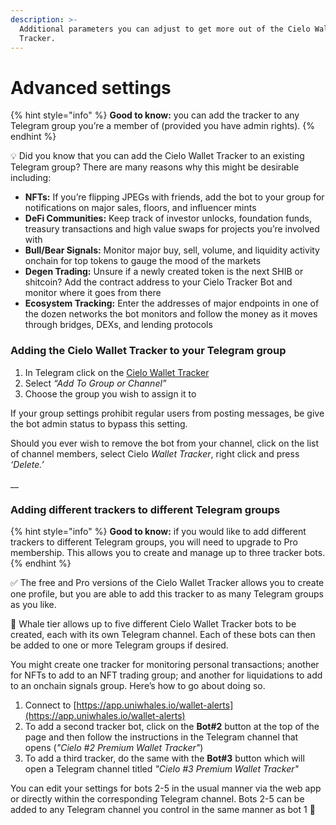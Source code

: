 ```yaml
---
description: >-
  Additional parameters you can adjust to get more out of the Cielo Wallet
  Tracker.
---
```


# Advanced settings

{% hint style="info" %}
**Good to know:** you can add the tracker to any Telegram group you’re a member of (provided you have admin rights).
{% endhint %}

💡 Did you know that you can add the Cielo Wallet Tracker to an existing Telegram group? There are many reasons why this might be desirable including:

* **NFTs:** If you’re flipping JPEGs with friends, add the bot to your group for notifications on major sales, floors, and influencer mints
* **DeFi Communities:** Keep track of investor unlocks, foundation funds, treasury transactions and high value swaps for projects you’re involved with
* **Bull/Bear Signals:** Monitor major buy, sell, volume, and liquidity activity onchain for top tokens to gauge the mood of the markets
* **Degen Trading:** Unsure if a newly created token is the next SHIB or shitcoin? Add the contract address to your Cielo Tracker Bot and monitor where it goes from there
* **Ecosystem Tracking:** Enter the addresses of major endpoints in one of the dozen networks the bot monitors and follow the money as it moves through bridges, DEXs, and lending protocols

### Adding the Cielo Wallet Tracker to your Telegram group

1. In Telegram click on the [Cielo Wallet Tracker](https://t.me/EVMTrackerBot)
2. Select _“Add To Group or Channel”_
3. Choose the group you wish to assign it to

If your group settings prohibit regular users from posting messages, be give the bot admin status to bypass this setting.

Should you ever wish to remove the bot from your channel, click on the list of channel members, select Cielo _Wallet Tracker_, right click and press _‘Delete.’_

__

### Adding different trackers to different Telegram groups

{% hint style="info" %}
**Good to know:** if you would like to add different trackers to different Telegram groups, you will need to upgrade to Pro membership. This allows you to create and manage up to three tracker bots.
{% endhint %}

✅ The free and Pro versions of the Cielo Wallet Tracker allows you to create one profile, but you are able to add this tracker to as many Telegram groups as you like.

🔑 Whale tier allows up to five different Cielo Wallet Tracker bots to be created, each with its own Telegram channel. Each of these bots can then be added to one or more Telegram groups if desired.

You might create one tracker for monitoring personal transactions; another for NFTs to add to an NFT trading group; and another for liquidations to add to an onchain signals group. Here’s how to go about doing so.

1. Connect to [https://app.uniwhales.io/wallet-alerts](https://app.uniwhales.io/wallet-alerts)
2. To add a second tracker bot, click on the **Bot#2** button at the top of the page and then follow the instructions in the Telegram channel that opens (_"Cielo #2 Premium Wallet Tracker"_)
3. To add a third tracker, do the same with the **Bot#3** button which will open a Telegram channel titled _"Cielo #3 Premium Wallet Tracker"_

You can edit your settings for bots 2-5 in the usual manner via the web app or directly within the corresponding Telegram channel. Bots 2-5 can be added to any Telegram channel you control in the same manner as bot 1 👏
